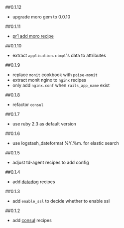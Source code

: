 ##0.1.12
* upgrade moro gem to 0.0.10

##0.1.11
* [pr1 add moro recipe](https://github.com/sudo-recruit/pita/pull/1)

##0.1.10
* extract `application.ctmpl`'s data to attributes

##0.1.9
* replace `monit` cookbook with `poise-monit`
* extract monit nginx to `nginx` recipes
* only add `nginx.conf` when `rails_app_name` exist

##0.1.8
* refactor `consul`

##0.1.7
* use ruby 2.3 as default version

##0.1.6
* use logstash_dateformat %Y.%m. for elastic search

##0.1.5
* adjust td-agent recipes to add config

##0.1.4
* add [datadog](https://github.com/DataDog/chef-datadog) recipes

##0.1.3
* add `enable_ssl` to decide whether to enable ssl

##0.1.2
* add [consul](https://www.consul.io/) recipes